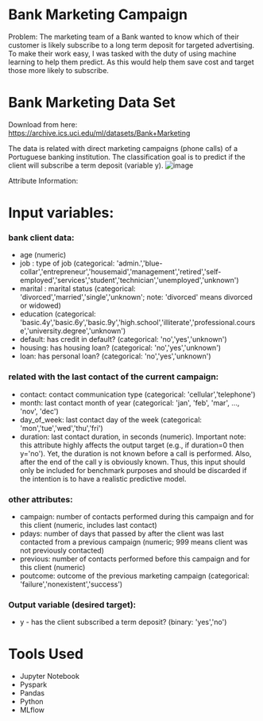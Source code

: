 # Bank Marketing Campaign
Problem: The marketing team of a Bank wanted to know which of their customer is likely subscribe to a long term deposit for targeted advertising. 
To make their work easy, I was tasked with the duty of using machine learning to help them predict. As this would help them save cost and target 
those more likely to subscribe. 

# Bank Marketing Data Set
Download from here: https://archive.ics.uci.edu/ml/datasets/Bank+Marketing

The data is related with direct marketing campaigns (phone calls) of a Portuguese banking institution. The classification goal is to predict if
the client will subscribe a term deposit (variable y).
![image](https://user-images.githubusercontent.com/46107460/231546407-a80c9c7d-5464-48cf-acb6-8f49aff61807.png)


Attribute Information:

# Input variables:
### bank client data:
- age (numeric)
- job : type of job (categorical: 'admin.','blue-collar','entrepreneur','housemaid','management','retired','self-employed','services','student','technician','unemployed','unknown')
- marital : marital status (categorical: 'divorced','married','single','unknown'; note: 'divorced' means divorced or widowed)
- education (categorical: 'basic.4y','basic.6y','basic.9y','high.school','illiterate','professional.course','university.degree','unknown')
- default: has credit in default? (categorical: 'no','yes','unknown')
 - housing: has housing loan? (categorical: 'no','yes','unknown')
- loan: has personal loan? (categorical: 'no','yes','unknown')
### related with the last contact of the current campaign:
- contact: contact communication type (categorical: 'cellular','telephone')
- month: last contact month of year (categorical: 'jan', 'feb', 'mar', ..., 'nov', 'dec')
- day_of_week: last contact day of the week (categorical: 'mon','tue','wed','thu','fri')
- duration: last contact duration, in seconds (numeric). Important note: this attribute highly affects the output target (e.g., if duration=0 then y='no'). Yet, the duration is not known before a call is performed. Also, after the end of the call y is obviously known. Thus, this input should only be included for benchmark purposes and should be discarded if the intention is to have a realistic predictive model.
### other attributes:
- campaign: number of contacts performed during this campaign and for this client (numeric, includes last contact)
- pdays: number of days that passed by after the client was last contacted from a previous campaign (numeric; 999 means client was not previously contacted)
- previous: number of contacts performed before this campaign and for this client (numeric)
- poutcome: outcome of the previous marketing campaign (categorical: 'failure','nonexistent','success')
### Output variable (desired target):
- y - has the client subscribed a term deposit? (binary: 'yes','no')

# Tools Used
- Jupyter Notebook
- Pyspark
- Pandas
- Python
- MLflow

